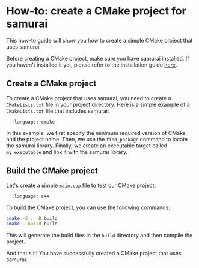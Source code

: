# How-to: create a CMake project for samurai

This how-to guide will show you how to create a simple CMake project that uses samurai.

Before creating a CMake project, make sure you have samurai installed. If you haven't installed it yet, please refer to the installation guide [here](installation.md).

## Create a CMake project

To create a CMake project that uses samurai, you need to create a `CMakeLists.txt` file in your project directory. Here is a simple example of a `CMakeLists.txt` file that includes samurai:

```{literalinclude} snippet/cmake/CMakeLists.txt
  :language: cmake
```

In this example, we first specify the minimum required version of CMake and the project name. Then, we use the `find_package` command to locate the samurai library. Finally, we create an executable target called `my_executable` and link it with the samurai library.

## Build the CMake project

Let's create a simple `main.cpp` file to test our CMake project:

```{literalinclude} snippet/cmake/main.cpp
  :language: c++
```

To build the CMake project, you can use the following commands:

```bash
cmake -S . -B build
cmake --build build
```

This will generate the build files in the `build` directory and then compile the project.

And that's it! You have successfully created a CMake project that uses samurai.
